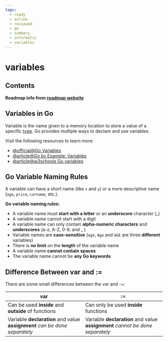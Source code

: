 ```yaml
---
tags:
  - ready
  - online
  - reviewed
  - go
  - summary
  - informatic
  - variables
---
```


# variables

## Contents

__Roadmap info from [roadmap website](https://roadmap.sh/golang/go-basics/variables)__

## Variables in Go

Variable is the name given to a memory location to store a value of a specific [type](https://golangbot.com/types/). Go provides multiple ways to declare and use variables.

Visit the following resources to learn more:

- [@official@Go Variables](https://go.dev/tour/basics/8)
- [@article@Go by Example: Variables](https://gobyexample.com/variables)
- [@article@w3schools Go variables](https://www.w3schools.com/go/go_variables.php)

## Go Variable Naming Rules

A variable can have a short name (like `x` and `y`) or a more descriptive name (`age`, `price`, `carname`, etc.).

__Go variable naming rules:__

- A variable name must __start with a letter__ or an __underscore__ character (\_)
- A variable name cannot start with a digit
- A variable name can only contain __alpha-numeric characters__ and __underscores__ (a-z, A-Z, 0-9, and _ )
- Variable names are __case-sensitive__ (`age`, `Age` and `AGE` are three __different__ variables)
- There is __no limit__ on the __length__ of the variable name
- A variable name __cannot contain spaces__
- The variable name cannot be __any Go keywords__

## Difference Between var and :=

There are some small differences between the var and  `:=`:

| var                                                                        | `:=`                                                                          |
| -------------------------------------------------------------------------- | ----------------------------------------------------------------------------- |
| Can be used __inside__ and __outside__ of functions                        | Can only be used __inside__ functions                                         |
| Variable __declaration__ and value __assignment__ _can be done separately_ | Variable __declaration__ and value __assignment__ _cannot be done separately_ |
